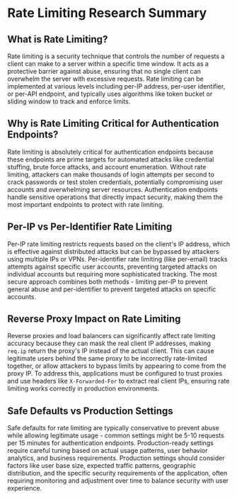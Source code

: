 # Rate Limiting Research Summary

## What is Rate Limiting?

Rate limiting is a security technique that controls the number of requests a client can make to a server within a specific time window. It acts as a protective barrier against abuse, ensuring that no single client can overwhelm the server with excessive requests. Rate limiting can be implemented at various levels including per-IP address, per-user identifier, or per-API endpoint, and typically uses algorithms like token bucket or sliding window to track and enforce limits.

## Why is Rate Limiting Critical for Authentication Endpoints?

Rate limiting is absolutely critical for authentication endpoints because these endpoints are prime targets for automated attacks like credential stuffing, brute force attacks, and account enumeration. Without rate limiting, attackers can make thousands of login attempts per second to crack passwords or test stolen credentials, potentially compromising user accounts and overwhelming server resources. Authentication endpoints handle sensitive operations that directly impact security, making them the most important endpoints to protect with rate limiting.

## Per-IP vs Per-Identifier Rate Limiting

Per-IP rate limiting restricts requests based on the client's IP address, which is effective against distributed attacks but can be bypassed by attackers using multiple IPs or VPNs. Per-identifier rate limiting (like per-email) tracks attempts against specific user accounts, preventing targeted attacks on individual accounts but requiring more sophisticated tracking. The most secure approach combines both methods - limiting per-IP to prevent general abuse and per-identifier to prevent targeted attacks on specific accounts.

## Reverse Proxy Impact on Rate Limiting

Reverse proxies and load balancers can significantly affect rate limiting accuracy because they can mask the real client IP addresses, making `req.ip` return the proxy's IP instead of the actual client. This can cause legitimate users behind the same proxy to be incorrectly rate-limited together, or allow attackers to bypass limits by appearing to come from the proxy IP. To address this, applications must be configured to trust proxies and use headers like `X-Forwarded-For` to extract real client IPs, ensuring rate limiting works correctly in production environments.

## Safe Defaults vs Production Settings

Safe defaults for rate limiting are typically conservative to prevent abuse while allowing legitimate usage - common settings might be 5-10 requests per 15 minutes for authentication endpoints. Production-ready settings require careful tuning based on actual usage patterns, user behavior analytics, and business requirements. Production settings should consider factors like user base size, expected traffic patterns, geographic distribution, and the specific security requirements of the application, often requiring monitoring and adjustment over time to balance security with user experience.
